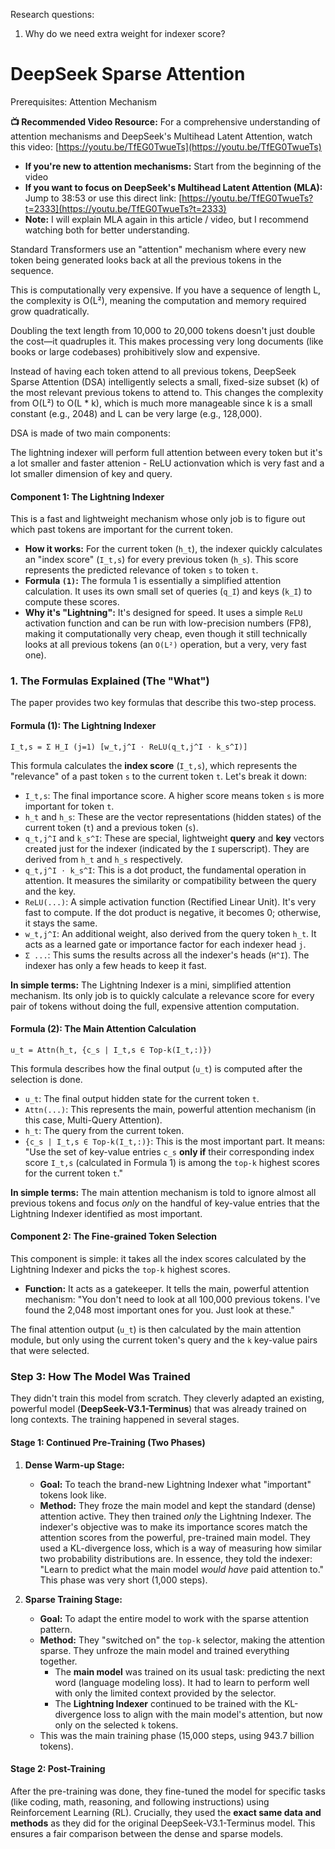 Research questions:
1. Why do we need extra weight for indexer score?



# DeepSeek Sparse Attention

Prerequisites: Attention Mechanism

**📺 Recommended Video Resource:** For a comprehensive understanding of attention mechanisms and DeepSeek's Multihead Latent Attention, watch this video: [https://youtu.be/TfEG0TwueTs](https://youtu.be/TfEG0TwueTs)

*   **If you're new to attention mechanisms:** Start from the beginning of the video
*   **If you want to focus on DeepSeek's Multihead Latent Attention (MLA):** Jump to 38:53 or use this direct link: [https://youtu.be/TfEG0TwueTs?t=2333](https://youtu.be/TfEG0TwueTs?t=2333)
*   **Note:** I will explain MLA again in this article / video, but I recommend watching both for better understanding.

Standard Transformers use an "attention" mechanism where every new token being generated looks back at all the previous tokens in the sequence.

This is computationally very expensive. If you have a sequence of length L, the complexity is O(L²), meaning the computation and memory required grow quadratically.

Doubling the text length from 10,000 to 20,000 tokens doesn't just double the cost—it quadruples it. This makes processing very long documents (like books or large codebases) prohibitively slow and expensive.

Instead of having each token attend to all previous tokens, DeepSeek Sparse Attention (DSA) intelligently selects a small, fixed-size subset (k) of the most relevant previous tokens to attend to. This changes the complexity from O(L²) to O(L * k), which is much more manageable since k is a small constant (e.g., 2048) and L can be very large (e.g., 128,000).

DSA is made of two main components:

The lightning indexer will perform full attention between every token but it's a lot smaller and faster attenion - ReLU actionvation which is very fast and a lot smaller dimension of key and query.

#### Component 1: The Lightning Indexer

This is a fast and lightweight mechanism whose only job is to figure out which past tokens are important for the current token.

*   **How it works:** For the current token (`h_t`), the indexer quickly calculates an "index score" (`I_t,s`) for every previous token (`h_s`). This score represents the predicted relevance of token `s` to token `t`.
*   **Formula `(1)`:** The formula 1 is essentially a simplified attention calculation. It uses its own small set of queries (`q_I`) and keys (`k_I`) to compute these scores.
*   **Why it's "Lightning":** It's designed for speed. It uses a simple `ReLU` activation function and can be run with low-precision numbers (FP8), making it computationally very cheap, even though it still technically looks at all previous tokens (an `O(L²)` operation, but a very, very fast one).

### 1. The Formulas Explained (The "What")

The paper provides two key formulas that describe this two-step process.

#### **Formula (1): The Lightning Indexer**

`I_t,s = Σ H_I (j=1) [w_t,j^I ⋅ ReLU(q_t,j^I ⋅ k_s^I)]`

This formula calculates the **index score** (`I_t,s`), which represents the "relevance" of a past token `s` to the current token `t`. Let's break it down:

*   `I_t,s`: The final importance score. A higher score means token `s` is more important for token `t`.
*   `h_t` and `h_s`: These are the vector representations (hidden states) of the current token (`t`) and a previous token (`s`).
*   `q_t,j^I` and `k_s^I`: These are special, lightweight **query** and **key** vectors created just for the indexer (indicated by the `I` superscript). They are derived from `h_t` and `h_s` respectively.
*   `q_t,j^I ⋅ k_s^I`: This is a dot product, the fundamental operation in attention. It measures the similarity or compatibility between the query and the key.
*   `ReLU(...)`: A simple activation function (Rectified Linear Unit). It's very fast to compute. If the dot product is negative, it becomes 0; otherwise, it stays the same.
*   `w_t,j^I`: An additional weight, also derived from the query token `h_t`. It acts as a learned gate or importance factor for each indexer head `j`.
*   `Σ ...`: This sums the results across all the indexer's heads (`H^I`). The indexer has only a few heads to keep it fast.

**In simple terms:** The Lightning Indexer is a mini, simplified attention mechanism. Its only job is to quickly calculate a relevance score for every pair of tokens without doing the full, expensive attention computation.

#### **Formula (2): The Main Attention Calculation**

`u_t = Attn(h_t, {c_s | I_t,s ∈ Top-k(I_t,:)})`

This formula describes how the final output (`u_t`) is computed after the selection is done.

*   `u_t`: The final output hidden state for the current token `t`.
*   `Attn(...)`: This represents the main, powerful attention mechanism (in this case, Multi-Query Attention).
*   `h_t`: The query from the current token.
*   `{c_s | I_t,s ∈ Top-k(I_t,:)}`: This is the most important part. It means: "Use the set of key-value entries `c_s` **only if** their corresponding index score `I_t,s` (calculated in Formula 1) is among the `top-k` highest scores for the current token `t`."

**In simple terms:** The main attention mechanism is told to ignore almost all previous tokens and focus *only* on the handful of key-value entries that the Lightning Indexer identified as most important.

#### Component 2: The Fine-grained Token Selection
This component is simple: it takes all the index scores calculated by the Lightning Indexer and picks the `top-k` highest scores.

*   **Function:** It acts as a gatekeeper. It tells the main, powerful attention mechanism: "You don't need to look at all 100,000 previous tokens. I've found the 2,048 most important ones for you. Just look at these."

The final attention output (`u_t`) is then calculated by the main attention module, but only using the current token's query and the `k` key-value pairs that were selected.

### Step 3: How The Model Was Trained

They didn't train this model from scratch. They cleverly adapted an existing, powerful model (**DeepSeek-V3.1-Terminus**) that was already trained on long contexts. The training happened in several stages.

#### Stage 1: Continued Pre-Training (Two Phases)

1.  **Dense Warm-up Stage:**
    *   **Goal:** To teach the brand-new Lightning Indexer what "important" tokens look like.
    *   **Method:** They froze the main model and kept the standard (dense) attention active. They then trained *only* the Lightning Indexer. The indexer's objective was to make its importance scores match the attention scores from the powerful, pre-trained main model. They used a KL-divergence loss, which is a way of measuring how similar two probability distributions are. In essence, they told the indexer: "Learn to predict what the main model *would have* paid attention to." This phase was very short (1,000 steps).

2.  **Sparse Training Stage:**
    *   **Goal:** To adapt the entire model to work with the sparse attention pattern.
    *   **Method:** They "switched on" the `top-k` selector, making the attention sparse. They unfroze the main model and trained everything together.
        *   The **main model** was trained on its usual task: predicting the next word (language modeling loss). It had to learn to perform well with only the limited context provided by the selector.
        *   The **Lightning Indexer** continued to be trained with the KL-divergence loss to align with the main model's attention, but now only on the selected `k` tokens.
    *   This was the main training phase (15,000 steps, using 943.7 billion tokens).

#### Stage 2: Post-Training
After the pre-training was done, they fine-tuned the model for specific tasks (like coding, math, reasoning, and following instructions) using Reinforcement Learning (RL). Crucially, they used the **exact same data and methods** as they did for the original DeepSeek-V3.1-Terminus model. This ensures a fair comparison between the dense and sparse models.